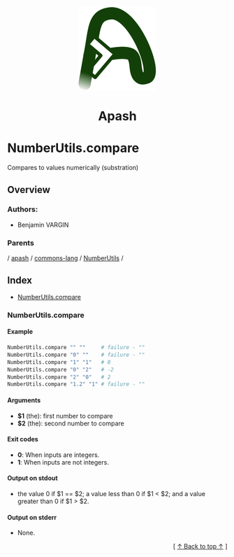 
<div align='center' id='apash-top'>
  <a href='https://github.com/hastec-fr/apash'>
    <img alt='apash-logo' src='../../../../../../../assets/apash-logo.svg'/>
  </a>

  # Apash
</div>

# NumberUtils.compare

Compares to values numerically (substration)

## Overview

### Authors:
* Benjamin VARGIN

### Parents
<!-- apash.parentBegin -->
[](../../../../.md) / [apash](../../../apash.md) / [commons-lang](../../commons-lang.md) / [NumberUtils](../NumberUtils.md) / 
<!-- apash.parentEnd -->

## Index

* [NumberUtils.compare](#numberutilscompare)

### NumberUtils.compare

#### Example

```bash
NumberUtils.compare "" ""     # failure - ""
NumberUtils.compare "0" ""    # failure - ""
NumberUtils.compare "1" "1"   # 0
NumberUtils.compare "0" "2"   # -2
NumberUtils.compare "2" "0"   # 2
NumberUtils.compare "1.2" "1" # failure - ""
```

#### Arguments

* **$1** (the): first number to compare
* **$2** (the): second number to compare

#### Exit codes

* **0**: When inputs are integers.
* **1**: When inputs are not integers.

#### Output on stdout

* the value 0 if $1 == $2; a value less than 0 if $1 < $2; and a value greater than 0 if $1 > $2.

#### Output on stderr

* None.


  <div align='right'>[ <a href='#apash-top'>↑ Back to top ↑</a> ]</div>

